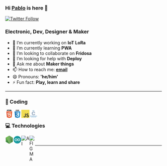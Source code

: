 ### Hi [Pablo](https://twitter.com/pablocyc) is here 👋

[![Twitter Follow](https://img.shields.io/twitter/follow/pablocyc?color=8A3FFC&logo=twitter&style=for-the-badge)](https://twitter.com/pablocyc)

### Electronic, Dev, Designer & Maker
- 🔭 I’m currently working on **IoT LoRa**
- 🌱 I’m currently learning **PWA**
- 👯 I’m looking to collaborate on **Fridosa**
- 🤔 I’m looking for help with **Deploy**
- 💬 Ask me about **Maker things**
- 📫 How to reach me: **[email][email]**
- 😄 Pronouns: **'he/him'**
- ⚡ Fun fact: **Play, learn and share**

---
### 🚀 Coding

<img align="left" alt="HTML5" width="26px" src="https://raw.githubusercontent.com/github/explore/80688e429a7d4ef2fca1e82350fe8e3517d3494d/topics/html/html.png" />
<img align="left" alt="CSS" width="26px" src="https://raw.githubusercontent.com/github/explore/80688e429a7d4ef2fca1e82350fe8e3517d3494d/topics/css/css.png" />
<img align="left" alt="JS" width="26px" src="https://raw.githubusercontent.com/github/explore/80688e429a7d4ef2fca1e82350fe8e3517d3494d/topics/javascript/javascript.png" />
<img align="left" alt="C++" width="26px" src="https://raw.githubusercontent.com/github/explore/80688e429a7d4ef2fca1e82350fe8e3517d3494d/topics/c/c.png" />

<br />

### 💻 Technologies

<img align="left" alt="NODEJS" width="26px" src="https://raw.githubusercontent.com/github/explore/80688e429a7d4ef2fca1e82350fe8e3517d3494d/topics/nodejs/nodejs.png" />
<img align="left" alt="ARDUINO" width="26px" src="https://raw.githubusercontent.com/github/explore/80688e429a7d4ef2fca1e82350fe8e3517d3494d/topics/arduino/arduino.png" />
<img align="left" alt="AI" width="26px" src="https://i.pinimg.com/originals/e5/35/6c/e5356c9766b49e62e80a631f821611dd.png" />

[<img align="left" alt="FIGMA" width="18px" src="https://logowiki.net/uploads/logo/f/figma-1.svg" />](figma.com/@pablocardozo)

<br />

---


<!-- LINKS -->
[email]: mailto:pablocyc83@gmail.com
